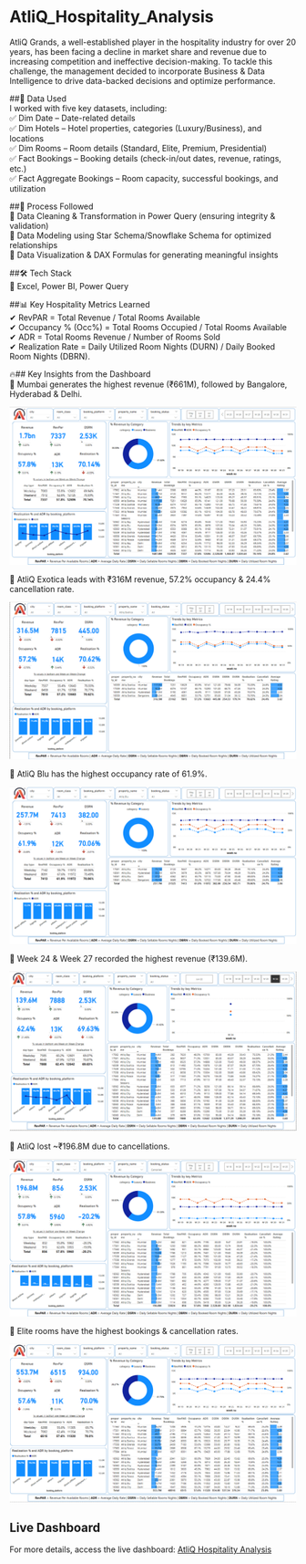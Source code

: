 # AtliQ_Hospitality_Analysis


AtliQ Grands, a well-established player in the hospitality industry for over 20 years, has been facing a decline in market share and revenue due to increasing competition and ineffective decision-making. To tackle this challenge, the management decided to incorporate Business & Data Intelligence to drive data-backed decisions and optimize performance.   

##📂 Data Used   
I worked with five key datasets, including:   
✅ Dim Date – Date-related details   
✅ Dim Hotels – Hotel properties, categories (Luxury/Business), and locations    
✅ Dim Rooms – Room details (Standard, Elite, Premium, Presidential)    
✅ Fact Bookings – Booking details (check-in/out dates, revenue, ratings, etc.)    
✅ Fact Aggregate Bookings – Room capacity, successful bookings, and utilization  

##🔧 Process Followed    
🔹 Data Cleaning & Transformation in Power Query (ensuring integrity & validation)   
🔹 Data Modeling using Star Schema/Snowflake Schema for optimized relationships    
🔹 Data Visualization & DAX Formulas for generating meaningful insights   

##🛠 Tech Stack  
📌 Excel, Power BI, Power Query   
 

##📊 Key Hospitality Metrics Learned   
✔ RevPAR = Total Revenue / Total Rooms Available  
✔ Occupancy % (Occ%) = Total Rooms Occupied / Total Rooms Available  
✔ ADR = Total Rooms Revenue / Number of Rooms Sold  
✔ Realization Rate = Daily Utilized Room Nights (DURN) / Daily Booked Room Nights (DBRN).  

🔥## Key Insights from the Dashboard   
📍 Mumbai generates the highest revenue (₹661M), followed by Bangalore, Hyderabad & Delhi.  

 
![Mumbai](https://github.com/Sumit-Mahat0/AtliQ_Hospitality_Analysis/blob/main/AtliQ%20Hospitality%20Analysis%20%20img/main.png)


📍 AtliQ Exotica leads with ₹316M revenue, 57.2% occupancy & 24.4% cancellation rate.  


![AtliQ Exotica](https://github.com/Sumit-Mahat0/AtliQ_Hospitality_Analysis/blob/main/AtliQ%20Hospitality%20Analysis%20%20img/AtliQ%20Exotica.png)


📍 AtliQ Blu has the highest occupancy rate of 61.9%.  


![AtliQ Blu](https://github.com/Sumit-Mahat0/AtliQ_Hospitality_Analysis/blob/main/AtliQ%20Hospitality%20Analysis%20%20img/AtliQ%20Blu.png)


📍 Week 24 & Week 27 recorded the highest revenue (₹139.6M). 


![Week](https://github.com/Sumit-Mahat0/AtliQ_Hospitality_Analysis/blob/main/AtliQ%20Hospitality%20Analysis%20%20img/W24.png)


📍 AtliQ lost ~₹196.8M due to cancellations.  


![Cancellations](https://github.com/Sumit-Mahat0/AtliQ_Hospitality_Analysis/blob/main/AtliQ%20Hospitality%20Analysis%20%20img/Cancelled.png)


📍 Elite rooms have the highest bookings & cancellation rates.  

  
![Elite](https://github.com/Sumit-Mahat0/AtliQ_Hospitality_Analysis/blob/main/AtliQ%20Hospitality%20Analysis%20%20img/Elite.png)





## Live Dashboard
For more details, access the live dashboard: [AtliQ Hospitality Analysis](https://app.powerbi.com/view?r=eyJrIjoiN2VmYzVmMDUtZThkNi00NTA2LWFkNDgtNTY5NmQwOTExYzNkIiwidCI6ImM2ZTU0OWIzLTVmNDUtNDAzMi1hYWU5LWQ0MjQ0ZGM1YjJjNCJ9)
